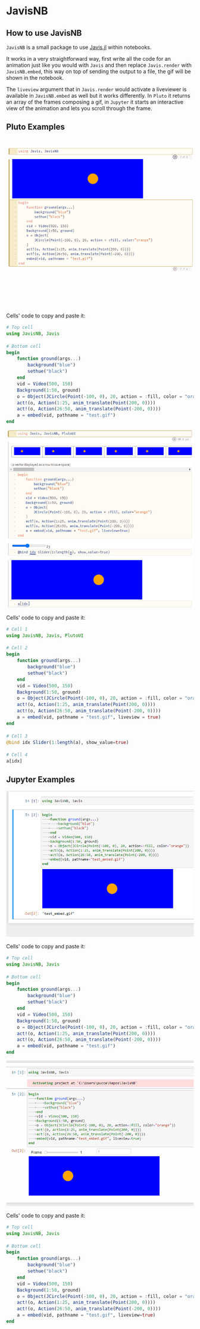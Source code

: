 # JavisNB

## How to use JavisNB

`JavisNB` is a small package to use [Javis.jl](https://juliaanimators.github.io/Javis.jl/stable/) within notebooks.

It works in a very straightforward way, first write all the code for an animation 
just like you would with `Javis` and then replace `Javis.render` with `JavisNB.embed`, 
this way on top of sending the output to a file, the gif will be shown in the notebook.

The `liveview` argument that in `Javis.render` would activate a liveviewer is available 
in `JavisNB.embed` as well but it works differently. In `Pluto` it returns
an array of the frames composing a gif, in `Jupyter` it starts an interactive view of the
animation and lets you scroll through the frame.

## Pluto Examples

![](../assets/JavisNB_pluto_shown.gif)

Cells' code to copy and paste it:

```julia
# Top cell
using JavisNB, Javis

# Bottom cell
begin
    function ground(args...)
        background("blue")
        sethue("black")
    end
    vid = Video(500, 150)
    Background(1:50, ground)
    o = Object(JCircle(Point(-100, 0), 20, action = :fill, color = "orange"))
    act!(o, Action(1:25, anim_translate(Point(200, 0))))
    act!(o, Action(26:50, anim_translate(Point(-200, 0))))
    a = embed(vid, pathname = "test.gif")
end
```

![](../assets/JavisNB_pluto_liveview_shown.gif)

Cells' code to copy and paste it:

```julia
# Cell 1
using JavisNB, Javis, PlutoUI

# Cell 2
begin
    function ground(args...)
        background("blue")
        sethue("black")
    end
    vid = Video(500, 150)
    Background(1:50, ground)
    o = Object(JCircle(Point(-100, 0), 20, action = :fill, color = "orange"))
    act!(o, Action(1:25, anim_translate(Point(200, 0))))
    act!(o, Action(26:50, anim_translate(Point(-200, 0))))
    a = embed(vid, pathname = "test.gif", liveview = true)
end

# Cell 3
@bind idx Slider(1:length(a), show_value=true)

# Cell 4
a[idx]
```

## Jupyter Examples

![](../assets/JavisNB_jupyter_shown.gif)

Cells' code to copy and paste it:

```julia
# Top cell
using JavisNB, Javis

# Bottom cell
begin
    function ground(args...)
        background("blue")
        sethue("black")
    end
    vid = Video(500, 150)
    Background(1:50, ground)
    o = Object(JCircle(Point(-100, 0), 20, action = :fill, color = "orange"))
    act!(o, Action(1:25, anim_translate(Point(200, 0))))
    act!(o, Action(26:50, anim_translate(Point(-200, 0))))
    a = embed(vid, pathname = "test.gif")
end
```

![](../assets/JavisNB_jupyter_liveview_shown.gif)

Cells' code to copy and paste it:

```julia
# Top cell
using JavisNB, Javis

# Bottom cell
begin
    function ground(args...)
        background("blue")
        sethue("black")
    end
    vid = Video(500, 150)
    Background(1:50, ground)
    o = Object(JCircle(Point(-100, 0), 20, action = :fill, color = "orange"))
    act!(o, Action(1:25, anim_translate(Point(200, 0))))
    act!(o, Action(26:50, anim_translate(Point(-200, 0))))
    a = embed(vid, pathname = "test.gif", liveview=true)
end
```